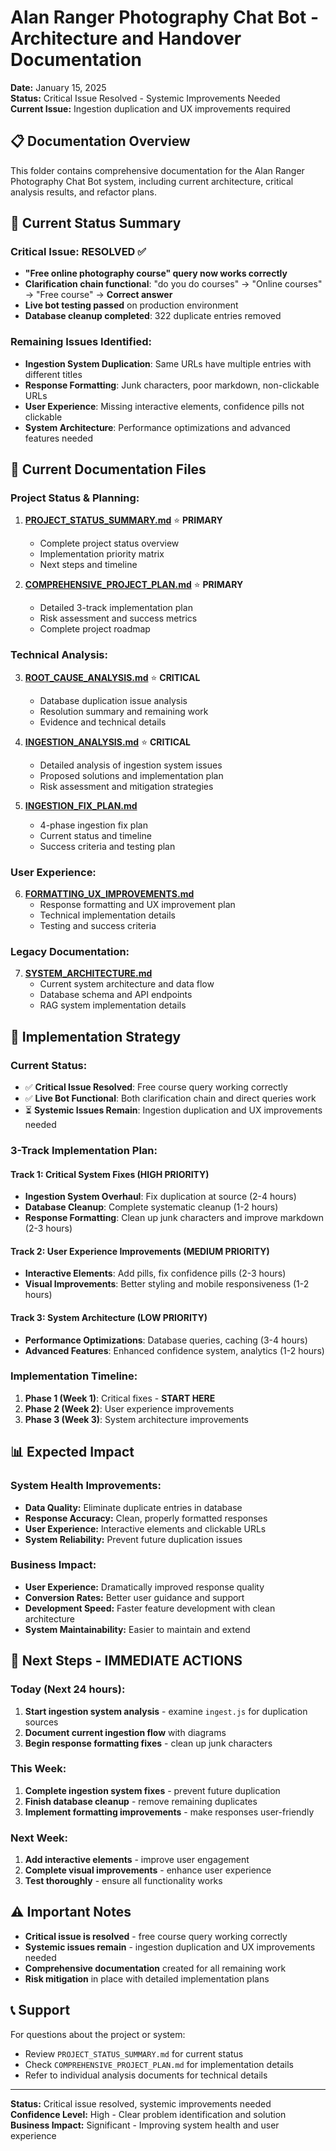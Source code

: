 # Alan Ranger Photography Chat Bot - Architecture and Handover Documentation

**Date:** January 15, 2025  
**Status:** Critical Issue Resolved - Systemic Improvements Needed  
**Current Issue:** Ingestion duplication and UX improvements required  

## **📋 Documentation Overview**

This folder contains comprehensive documentation for the Alan Ranger Photography Chat Bot system, including current architecture, critical analysis results, and refactor plans.

## **🚨 Current Status Summary**

### **Critical Issue: RESOLVED ✅**
- **"Free online photography course" query now works correctly**
- **Clarification chain functional**: "do you do courses" → "Online courses" → "Free course" → **Correct answer**
- **Live bot testing passed** on production environment
- **Database cleanup completed**: 322 duplicate entries removed

### **Remaining Issues Identified:**
- **Ingestion System Duplication**: Same URLs have multiple entries with different titles
- **Response Formatting**: Junk characters, poor markdown, non-clickable URLs
- **User Experience**: Missing interactive elements, confidence pills not clickable
- **System Architecture**: Performance optimizations and advanced features needed

## **📁 Current Documentation Files**

### **Project Status & Planning:**
1. **[PROJECT_STATUS_SUMMARY.md](./PROJECT_STATUS_SUMMARY.md)** ⭐ **PRIMARY**
   - Complete project status overview
   - Implementation priority matrix
   - Next steps and timeline

2. **[COMPREHENSIVE_PROJECT_PLAN.md](./COMPREHENSIVE_PROJECT_PLAN.md)** ⭐ **PRIMARY**
   - Detailed 3-track implementation plan
   - Risk assessment and success metrics
   - Complete project roadmap

### **Technical Analysis:**
3. **[ROOT_CAUSE_ANALYSIS.md](./ROOT_CAUSE_ANALYSIS.md)** ⭐ **CRITICAL**
   - Database duplication issue analysis
   - Resolution summary and remaining work
   - Evidence and technical details

4. **[INGESTION_ANALYSIS.md](./INGESTION_ANALYSIS.md)** ⭐ **CRITICAL**
   - Detailed analysis of ingestion system issues
   - Proposed solutions and implementation plan
   - Risk assessment and mitigation strategies

5. **[INGESTION_FIX_PLAN.md](./INGESTION_FIX_PLAN.md)**
   - 4-phase ingestion fix plan
   - Current status and timeline
   - Success criteria and testing plan

### **User Experience:**
6. **[FORMATTING_UX_IMPROVEMENTS.md](./FORMATTING_UX_IMPROVEMENTS.md)**
   - Response formatting and UX improvement plan
   - Technical implementation details
   - Testing and success criteria

### **Legacy Documentation:**
7. **[SYSTEM_ARCHITECTURE.md](./SYSTEM_ARCHITECTURE.md)**
   - Current system architecture and data flow
   - Database schema and API endpoints
   - RAG system implementation details

## **🎯 Implementation Strategy**

### **Current Status:**
- ✅ **Critical Issue Resolved**: Free course query working correctly
- ✅ **Live Bot Functional**: Both clarification chain and direct queries work
- ⏳ **Systemic Issues Remain**: Ingestion duplication and UX improvements needed

### **3-Track Implementation Plan:**

#### **Track 1: Critical System Fixes (HIGH PRIORITY)**
- **Ingestion System Overhaul**: Fix duplication at source (2-4 hours)
- **Database Cleanup**: Complete systematic cleanup (1-2 hours)
- **Response Formatting**: Clean up junk characters and improve markdown (2-3 hours)

#### **Track 2: User Experience Improvements (MEDIUM PRIORITY)**
- **Interactive Elements**: Add pills, fix confidence pills (2-3 hours)
- **Visual Improvements**: Better styling and mobile responsiveness (1-2 hours)

#### **Track 3: System Architecture (LOW PRIORITY)**
- **Performance Optimizations**: Database queries, caching (3-4 hours)
- **Advanced Features**: Enhanced confidence system, analytics (1-2 hours)

### **Implementation Timeline:**
1. **Phase 1 (Week 1)**: Critical fixes - **START HERE**
2. **Phase 2 (Week 2)**: User experience improvements
3. **Phase 3 (Week 3)**: System architecture improvements

## **📊 Expected Impact**

### **System Health Improvements:**
- **Data Quality:** Eliminate duplicate entries in database
- **Response Accuracy:** Clean, properly formatted responses
- **User Experience:** Interactive elements and clickable URLs
- **System Reliability:** Prevent future duplication issues

### **Business Impact:**
- **User Experience:** Dramatically improved response quality
- **Conversion Rates:** Better user guidance and support
- **Development Speed:** Faster feature development with clean architecture
- **System Maintainability:** Easier to maintain and extend

## **🚀 Next Steps - IMMEDIATE ACTIONS**

### **Today (Next 24 hours):**
1. **Start ingestion system analysis** - examine `ingest.js` for duplication sources
2. **Document current ingestion flow** with diagrams
3. **Begin response formatting fixes** - clean up junk characters

### **This Week:**
1. **Complete ingestion system fixes** - prevent future duplication
2. **Finish database cleanup** - remove remaining duplicates
3. **Implement formatting improvements** - make responses user-friendly

### **Next Week:**
1. **Add interactive elements** - improve user engagement
2. **Complete visual improvements** - enhance user experience
3. **Test thoroughly** - ensure all functionality works

## **⚠️ Important Notes**

- **Critical issue is resolved** - free course query working correctly
- **Systemic issues remain** - ingestion duplication and UX improvements needed
- **Comprehensive documentation** created for all remaining work
- **Risk mitigation** in place with detailed implementation plans

## **📞 Support**

For questions about the project or system:
- Review `PROJECT_STATUS_SUMMARY.md` for current status
- Check `COMPREHENSIVE_PROJECT_PLAN.md` for implementation details
- Refer to individual analysis documents for technical details

---

**Status:** Critical issue resolved, systemic improvements needed  
**Confidence Level:** High - Clear problem identification and solution  
**Business Impact:** Significant - Improving system health and user experience